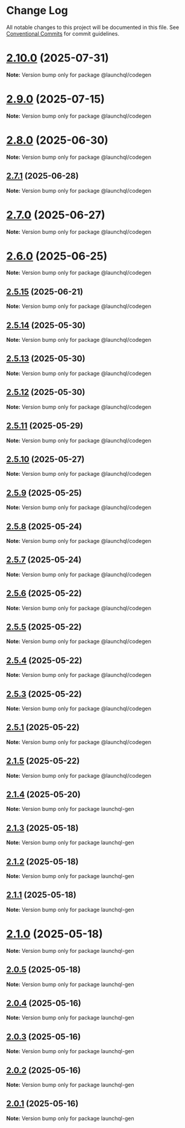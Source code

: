 # Change Log

All notable changes to this project will be documented in this file.
See [Conventional Commits](https://conventionalcommits.org) for commit guidelines.

# [2.10.0](https://github.com/launchql/launchql/compare/@launchql/codegen@2.9.0...@launchql/codegen@2.10.0) (2025-07-31)

**Note:** Version bump only for package @launchql/codegen





# [2.9.0](https://github.com/launchql/launchql/compare/@launchql/codegen@2.8.0...@launchql/codegen@2.9.0) (2025-07-15)

**Note:** Version bump only for package @launchql/codegen





# [2.8.0](https://github.com/launchql/launchql/compare/@launchql/codegen@2.7.1...@launchql/codegen@2.8.0) (2025-06-30)

**Note:** Version bump only for package @launchql/codegen





## [2.7.1](https://github.com/launchql/launchql/compare/@launchql/codegen@2.7.0...@launchql/codegen@2.7.1) (2025-06-28)

**Note:** Version bump only for package @launchql/codegen





# [2.7.0](https://github.com/launchql/launchql/compare/@launchql/codegen@2.6.0...@launchql/codegen@2.7.0) (2025-06-27)

**Note:** Version bump only for package @launchql/codegen





# [2.6.0](https://github.com/launchql/launchql/compare/@launchql/codegen@2.5.15...@launchql/codegen@2.6.0) (2025-06-25)

**Note:** Version bump only for package @launchql/codegen





## [2.5.15](https://github.com/launchql/launchql/compare/@launchql/codegen@2.5.14...@launchql/codegen@2.5.15) (2025-06-21)

**Note:** Version bump only for package @launchql/codegen





## [2.5.14](https://github.com/launchql/launchql/compare/@launchql/codegen@2.5.13...@launchql/codegen@2.5.14) (2025-05-30)

**Note:** Version bump only for package @launchql/codegen





## [2.5.13](https://github.com/launchql/launchql/compare/@launchql/codegen@2.5.12...@launchql/codegen@2.5.13) (2025-05-30)

**Note:** Version bump only for package @launchql/codegen





## [2.5.12](https://github.com/launchql/launchql/compare/@launchql/codegen@2.5.11...@launchql/codegen@2.5.12) (2025-05-30)

**Note:** Version bump only for package @launchql/codegen





## [2.5.11](https://github.com/launchql/launchql/compare/@launchql/codegen@2.5.10...@launchql/codegen@2.5.11) (2025-05-29)

**Note:** Version bump only for package @launchql/codegen





## [2.5.10](https://github.com/launchql/launchql/compare/@launchql/codegen@2.5.9...@launchql/codegen@2.5.10) (2025-05-27)

**Note:** Version bump only for package @launchql/codegen





## [2.5.9](https://github.com/launchql/launchql/compare/@launchql/codegen@2.5.8...@launchql/codegen@2.5.9) (2025-05-25)

**Note:** Version bump only for package @launchql/codegen





## [2.5.8](https://github.com/launchql/launchql/compare/@launchql/codegen@2.5.7...@launchql/codegen@2.5.8) (2025-05-24)

**Note:** Version bump only for package @launchql/codegen





## [2.5.7](https://github.com/launchql/launchql/compare/@launchql/codegen@2.5.6...@launchql/codegen@2.5.7) (2025-05-24)

**Note:** Version bump only for package @launchql/codegen





## [2.5.6](https://github.com/launchql/launchql/compare/@launchql/codegen@2.5.5...@launchql/codegen@2.5.6) (2025-05-22)

**Note:** Version bump only for package @launchql/codegen





## [2.5.5](https://github.com/launchql/launchql/compare/@launchql/codegen@2.5.4...@launchql/codegen@2.5.5) (2025-05-22)

**Note:** Version bump only for package @launchql/codegen





## [2.5.4](https://github.com/launchql/launchql/compare/@launchql/codegen@2.5.3...@launchql/codegen@2.5.4) (2025-05-22)

**Note:** Version bump only for package @launchql/codegen





## [2.5.3](https://github.com/launchql/launchql/compare/@launchql/codegen@2.5.1...@launchql/codegen@2.5.3) (2025-05-22)

**Note:** Version bump only for package @launchql/codegen





## [2.5.1](https://github.com/launchql/launchql/compare/@launchql/codegen@2.1.5...@launchql/codegen@2.5.1) (2025-05-22)

**Note:** Version bump only for package @launchql/codegen





## [2.1.5](https://github.com/launchql/launchql/compare/@launchql/codegen@2.1.5...@launchql/codegen@2.1.5) (2025-05-22)

**Note:** Version bump only for package @launchql/codegen





## [2.1.4](https://github.com/launchql/launchql/compare/launchql-gen@2.1.3...launchql-gen@2.1.4) (2025-05-20)

**Note:** Version bump only for package launchql-gen





## [2.1.3](https://github.com/launchql/launchql/compare/launchql-gen@2.1.2...launchql-gen@2.1.3) (2025-05-18)

**Note:** Version bump only for package launchql-gen





## [2.1.2](https://github.com/launchql/launchql/compare/launchql-gen@2.1.1...launchql-gen@2.1.2) (2025-05-18)

**Note:** Version bump only for package launchql-gen





## [2.1.1](https://github.com/launchql/launchql/compare/launchql-gen@2.1.0...launchql-gen@2.1.1) (2025-05-18)

**Note:** Version bump only for package launchql-gen





# [2.1.0](https://github.com/launchql/launchql/compare/launchql-gen@2.0.5...launchql-gen@2.1.0) (2025-05-18)

**Note:** Version bump only for package launchql-gen





## [2.0.5](https://github.com/launchql/launchql/compare/launchql-gen@2.0.4...launchql-gen@2.0.5) (2025-05-18)

**Note:** Version bump only for package launchql-gen





## [2.0.4](https://github.com/launchql/launchql/compare/launchql-gen@2.0.3...launchql-gen@2.0.4) (2025-05-16)

**Note:** Version bump only for package launchql-gen





## [2.0.3](https://github.com/launchql/launchql/compare/launchql-gen@2.0.2...launchql-gen@2.0.3) (2025-05-16)

**Note:** Version bump only for package launchql-gen





## [2.0.2](https://github.com/launchql/launchql/compare/launchql-gen@2.0.1...launchql-gen@2.0.2) (2025-05-16)

**Note:** Version bump only for package launchql-gen





## [2.0.1](https://github.com/launchql/launchql/compare/launchql-gen@0.3.20...launchql-gen@2.0.1) (2025-05-16)

**Note:** Version bump only for package launchql-gen
